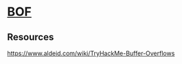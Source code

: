 # [BOF](https://tryhackme.com/room/bof1)

## Resources
https://www.aldeid.com/wiki/TryHackMe-Buffer-Overflows
